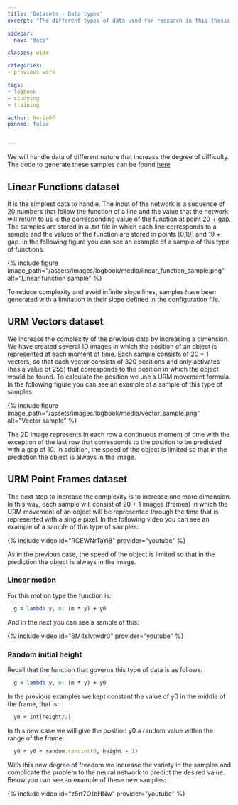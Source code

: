 ```yaml
---
title: "Datasets - Data types"
excerpt: "The different types of data used for research in this thesis."

sidebar:
  nav: "docs"

classes: wide

categories:
- previous work

tags:
- logbook
- studying
- training

author: NuriaOF
pinned: false


---
```


We will handle data of different nature that increase the degree of difficulty. The code to generate these samples can be found [here](https://github.com/RoboticsURJC-students/2017-tfm-nuria-oyaga/tree/master/Generator)

## Linear Functions dataset
It is the simplest data to handle. The input of the network is a sequence of 20 numbers that follow the function of a line and the value that the network will return to us is the corresponding value of the function at point 20 + gap.
The samples are stored in a .txt file in which each line corresponds to a sample and the values of the function are stored in points [0,19] and 19 + gap.
In the following figure you can see an example of a sample of this type of functions:

{% include figure image_path="/assets/images/logbook/media/linear_function_sample.png" alt="Linear function sample" %}

To reduce complexity and avoid infinite slope lines, samples have been generated with a limitation in their slope defined in the configuration file.

## URM Vectors dataset
We increase the complexity of the previous data by increasing a dimension. We have created several 1D images in which the position of an object is represented at each moment of time. Each sample consists of 20 + 1 vectors, so that each vector consists of 320 positions and only activates (has a value of 255) that corresponds to the position in which the object would be found. To calculate the position we use a URM movement formula.
In the following figure you can see an example of a sample of this type of samples:

{% include figure image_path="/assets/images/logbook/media/vector_sample.png" alt="Vector sample" %}

The 2D image represents in each row a continuous moment of time with the exception of the last row that corresponds to the position to be predicted with a gap of 10. In addition, the speed of the object is limited so that in the prediction the object is always in the image.

## URM Point Frames dataset
The next step to increase the complexity is to increase one more dimension. In this way, each sample will consist of 20 + 1 images (frames) in which the URM movement of an object will be represented through the time that is represented with a single pixel.
In the following video you can see an example of a sample of this type of samples:

{% include video id="RCEWNrTaYi8" provider="youtube" %}

As in the previous case, the speed of the object is limited so that in the prediction the object is always in the image.

### Linear motion
For this motion type the function is:

```ruby
  g = lambda y, m: (m * y) + y0
```

And in the next you can see a sample of this:

{% include video id="6M4slvtwdr0" provider="youtube" %}

### Random initial height
Recall that the function that governs this type of data is as follows:

```ruby
  g = lambda y, m: (m * y) + y0
```

In the previous examples we kept constant the value of y0 in the middle of the frame, that is:

```ruby
  y0 = int(height/2)
```

In this new case we will give the position y0 a random value within the range of the frame:

```ruby
  y0 = y0 = random.randint(0, height - 1)
```

With this new degree of freedom we increase the variety in the samples and complicate the problem to the neural network to predict the desired value. Below you can see an example of these new samples:

{% include video id="z5rt7O1bHNw" provider="youtube" %}
